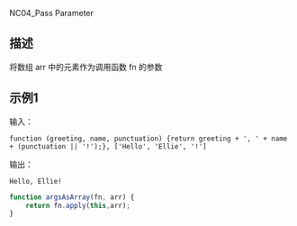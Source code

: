 NC04_Pass Parameter

## 描述

将数组 arr 中的元素作为调用函数 fn 的参数

## 示例1

输入：

```
function (greeting, name, punctuation) {return greeting + ', ' + name + (punctuation || '!');}, ['Hello', 'Ellie', '!']
```

输出：

```
Hello, Ellie!
```

```js
function argsAsArray(fn, arr) {
    return fn.apply(this,arr);
}
```

